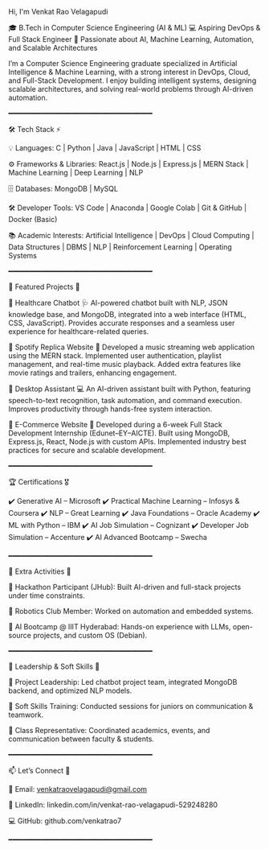 Hi, I'm Venkat Rao Velagapudi

🎓 B.Tech in Computer Science Engineering (AI & ML)
💻 Aspiring DevOps & Full Stack Engineer
🚀 Passionate about AI, Machine Learning, Automation, and Scalable Architectures

I’m a Computer Science Engineering graduate specialized in Artificial Intelligence & Machine Learning, with a strong interest in DevOps, Cloud, and Full-Stack Development. I enjoy building intelligent systems, designing scalable architectures, and solving real-world problems through AI-driven automation.

━━━━━━━━━━━━━━━━━━━━━━━━━━━━━━━━━━

🛠️ Tech Stack ⚡

💡 Languages:
C | Python | Java | JavaScript | HTML | CSS

⚙️ Frameworks & Libraries:
React.js | Node.js | Express.js | MERN Stack | Machine Learning | Deep Learning | NLP

🗄️ Databases:
MongoDB | MySQL

🛠 Developer Tools:
VS Code | Anaconda | Google Colab | Git & GitHub | Docker (Basic)

📚 Academic Interests:
Artificial Intelligence | DevOps | Cloud Computing | Data Structures | DBMS | NLP | Reinforcement Learning | Operating Systems

━━━━━━━━━━━━━━━━━━━━━━━━━━━━━━━━━━

📌 Featured Projects 🚀

🔹 Healthcare Chatbot 🩺
AI-powered chatbot built with NLP, JSON knowledge base, and MongoDB, integrated into a web interface (HTML, CSS, JavaScript). Provides accurate responses and a seamless user experience for healthcare-related queries.

🔹 Spotify Replica Website 🎵
Developed a music streaming web application using the MERN stack. Implemented user authentication, playlist management, and real-time music playback. Added extra features like movie ratings and trailers, enhancing engagement.

🔹 Desktop Assistant 💻
An AI-driven assistant built with Python, featuring speech-to-text recognition, task automation, and command execution. Improves productivity through hands-free system interaction.

🔹 E-Commerce Website 🛒
Developed during a 6-week Full Stack Development Internship (Edunet–EY–AICTE). Built using MongoDB, Express.js, React, Node.js with custom APIs. Implemented industry best practices for secure and scalable development.

━━━━━━━━━━━━━━━━━━━━━━━━━━━━━━━━━━

🏆 Certifications 🎖️

✔️ Generative AI – Microsoft
✔️ Practical Machine Learning – Infosys & Coursera
✔️ NLP – Great Learning
✔️ Java Foundations – Oracle Academy
✔️ ML with Python – IBM
✔️ AI Job Simulation – Cognizant
✔️ Developer Job Simulation – Accenture
✔️ AI Advanced Bootcamp – Swecha

━━━━━━━━━━━━━━━━━━━━━━━━━━━━━━━━━━

🤝 Extra Activities 🌟

🚀 Hackathon Participant (JHub): Built AI-driven and full-stack projects under time constraints.

🤖 Robotics Club Member: Worked on automation and embedded systems.

🧠 AI Bootcamp @ IIIT Hyderabad: Hands-on experience with LLMs, open-source projects, and custom OS (Debian).

━━━━━━━━━━━━━━━━━━━━━━━━━━━━━━━━━━

🌟 Leadership & Soft Skills 🎯

👥 Project Leadership: Led chatbot project team, integrated MongoDB backend, and optimized NLP models.

🎤 Soft Skills Training: Conducted sessions for juniors on communication & teamwork.

📌 Class Representative: Coordinated academics, events, and communication between faculty & students.

━━━━━━━━━━━━━━━━━━━━━━━━━━━━━━━━━━

📫 Let’s Connect 🔗

📧 Email: venkatraovelagapudi@gmail.com

🔗 LinkedIn: linkedin.com/in/venkat-rao-velagapudi-529248280

💻 GitHub: github.com/venkatrao7

━━━━━━━━━━━━━━━━━━━━━━━━━━━━━━━━━━

